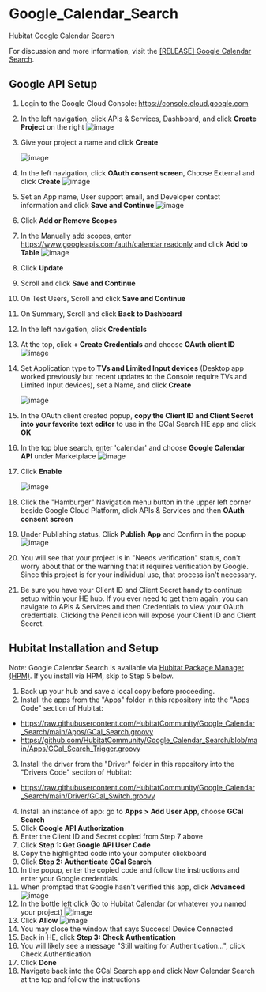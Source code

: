 # Google_Calendar_Search
Hubitat Google Calendar Search

For discussion and more information, visit the <a href="https://community.hubitat.com/t/release-google-calendar-search/71397" target="_blank">[RELEASE] Google Calendar Search</a>.

## Google API Setup
1. Login to the Google Cloud Console: https://console.cloud.google.com
2. In the left navigation, click APIs & Services, Dashboard, and click **Create Project** on the right
![image](https://user-images.githubusercontent.com/10900324/131907567-57341667-82a5-4bf2-88d7-4a5eb954f77e.png)
3. Give your project a name and click **Create**

    ![image](https://user-images.githubusercontent.com/10900324/115976609-a4b75b00-a53d-11eb-860e-a99b74d2175a.png)

4. In the left navigation, click **OAuth consent screen**, Choose External and click **Create**
![image](https://user-images.githubusercontent.com/10900324/115976626-d7f9ea00-a53d-11eb-8212-66129f4a3dbb.png)

5. Set an App name, User support email, and Developer contact information and click **Save and Continue**
![image](https://user-images.githubusercontent.com/10900324/115976691-6cfce300-a53e-11eb-881b-5e996868c97a.png)

6. Click **Add or Remove Scopes**
7. In the Manually add scopes, enter https://www.googleapis.com/auth/calendar.readonly and click **Add to Table**
![image](https://user-images.githubusercontent.com/10900324/115977112-d121a600-a542-11eb-862b-a206b5d5c3d8.png)

8. Click **Update**
9. Scroll and click **Save and Continue**
10. On Test Users, Scroll and click **Save and Continue**
11. On Summary, Scroll and click **Back to Dashboard**
12. In the left navigation, click **Credentials**

13. At the top, click **+ Create Credentials** and choose **OAuth client ID**
    ![image](https://user-images.githubusercontent.com/10900324/115976721-e1378680-a53e-11eb-8c4b-88cfd55022cb.png)

14. Set Application type to **TVs and Limited Input devices** (Desktop app worked previously but recent updates to the Console require TVs and Limited Input devices), set a Name, and click **Create**

    ![image](https://user-images.githubusercontent.com/10900324/148835036-5d5f6f5e-7f5b-49ee-9525-4ec4e367e158.png)

15. In the OAuth client created popup, **copy the Client ID and Client Secret into your favorite text editor** to use in the GCal Search HE app and click **OK**
16. In the top blue search, enter 'calendar' and choose **Google Calendar API** under Marketplace
![image](https://user-images.githubusercontent.com/10900324/115977025-b569d000-a541-11eb-859a-410082044a67.png)

17. Click **Enable**

    ![image](https://user-images.githubusercontent.com/10900324/115976840-037dd400-a540-11eb-9cd9-83156851f8ed.png)
 
18. Click the "Hamburger" Navigation menu button in the upper left corner beside Google Cloud Platform, click APIs & Services and then **OAuth consent screen**
19. Under Publishing status, Click **Publish App** and Confirm in the popup
![image](https://user-images.githubusercontent.com/10900324/115977225-f6fb7a80-a543-11eb-88f6-d77d9605c30d.png)
20. You will see that your project is in "Needs verification" status, don't worry about that or the warning that it requires verification by Google.  Since this project is for your individual use, that process isn't necessary.
21. Be sure you have your Client ID and Client Secret handy to continue setup within your HE hub.  If you ever need to get them again, you can navigate to APIs & Services and then Credentials to view your OAuth credentials.  Clicking the Pencil icon will expose your Client ID and Client Secret.

## Hubitat Installation and Setup
Note: Google Calendar Search is available via <a href="https://community.hubitat.com/t/beta-hubitat-package-manager/38016" target="_blank">Hubitat Package Manager (HPM)</a>. If you install via HPM, skip to Step 5 below.
1. Back up your hub and save a local copy before proceeding.
2. Install the apps from the "Apps" folder in this repository into the "Apps Code" section of Hubitat:
  * https://raw.githubusercontent.com/HubitatCommunity/Google_Calendar_Search/main/Apps/GCal_Search.groovy
  * https://github.com/HubitatCommunity/Google_Calendar_Search/blob/main/Apps/GCal_Search_Trigger.groovy
3. Install the driver from the "Driver" folder in this repository into the "Drivers Code" section of Hubitat:
  * https://raw.githubusercontent.com/HubitatCommunity/Google_Calendar_Search/main/Driver/GCal_Switch.groovy    
4. Install an instance of app: go to **Apps > Add User App**, choose **GCal Search**
5. Click **Google API Authorization**
6. Enter the Client ID and Secret copied from Step 7 above
7. Click **Step 1: Get Google API User Code**
8. Copy the highlighted code into your computer clickboard
9. Click **Step 2: Authenticate GCal Search**
10. In the popup, enter the copied code and follow the instructions and enter your Google credentials
11. When prompted that Google hasn't verified this app, click **Advanced**
![image](https://user-images.githubusercontent.com/10900324/115977405-e51ad700-a545-11eb-8d6d-3200e16ec29b.png)
12. In the bottle left click Go to Hubitat Calendar (or whatever you named your project)
![image](https://user-images.githubusercontent.com/10900324/115977420-1c898380-a546-11eb-84fd-e90d0d481094.png)
13. Click **Allow**
![image](https://user-images.githubusercontent.com/10900324/115977454-62464c00-a546-11eb-8d65-4be578c5f907.png)
14. You may close the window that says Success! Device Connected
15. Back in HE, click **Step 3: Check Authentication**
16. You will likely see a message "Still waiting for Authentication...", click Check Authentication
17. Click **Done**
18. Navigate back into the GCal Search app and click New Calendar Search at the top and follow the instructions
